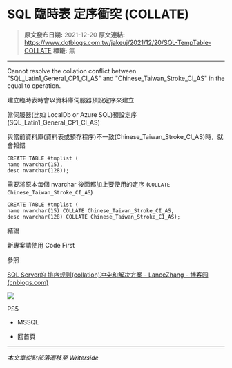 # SQL 臨時表 定序衝突 (COLLATE)

> **原文發布日期:** 2021-12-20
> **原文連結:** https://www.dotblogs.com.tw/jakeuj/2021/12/20/SQL-TempTable-COLLATE
> **標籤:** 無

---

Cannot resolve the collation conflict between "SQL\_Latin1\_General\_CP1\_CI\_AS" and "Chinese\_Taiwan\_Stroke\_CI\_AS" in the equal to operation.

建立臨時表時會以資料庫伺服器預設定序來建立

當伺服器(比如 LocalDb or Azure SQL)預設定序(SQL\_Latin1\_General\_CP1\_CI\_AS)

與當前資料庫(資料表或預存程序)不一致(Chinese\_Taiwan\_Stroke\_CI\_AS)時，就會報錯

```
CREATE TABLE #tmplist (
name nvarchar(15),
desc nvarchar(128));
```

需要將原本每個 nvarchar 後面都加上要使用的定序 (`COLLATE Chinese_Taiwan_Stroke_CI_AS`)

```
CREATE TABLE #tmplist (
name nvarchar(15) COLLATE Chinese_Taiwan_Stroke_CI_AS,
desc nvarchar(128) COLLATE Chinese_Taiwan_Stroke_CI_AS);
```

結論

新專案請使用 Code First

參照

[SQL Server的 排序规则(collation)冲突和解决方案 - LanceZhang - 博客园 (cnblogs.com)](https://www.cnblogs.com/blodfox777/archive/2010/01/21/sqlserver-collation-conflict-and-solutions.html)

![](https://card.psnprofiles.com/1/jakeuj.png)

PS5

* MSSQL

* 回首頁

---

*本文章從點部落遷移至 Writerside*
